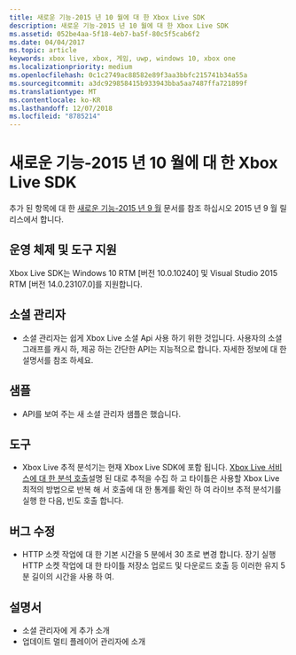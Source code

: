 ```yaml
---
title: 새로운 기능-2015 년 10 월에 대 한 Xbox Live SDK
description: 새로운 기능-2015 년 10 월에 대 한 Xbox Live SDK
ms.assetid: 052be4aa-5f18-4eb7-ba5f-80c5f5cab6f2
ms.date: 04/04/2017
ms.topic: article
keywords: xbox live, xbox, 게임, uwp, windows 10, xbox one
ms.localizationpriority: medium
ms.openlocfilehash: 0c1c2749ac88582e89f3aa3bbfc215741b34a55a
ms.sourcegitcommit: a3dc929858415b933943bba5aa7487ffa721899f
ms.translationtype: MT
ms.contentlocale: ko-KR
ms.lasthandoff: 12/07/2018
ms.locfileid: "8785214"
---
```

# <a name="whats-new-for-the-xbox-live-sdk---october-2015"></a>새로운 기능-2015 년 10 월에 대 한 Xbox Live SDK

추가 된 항목에 대 한 [새로운 기능-2015 년 9 월](1509-whats-new.md) 문서를 참조 하십시오 2015 년 9 월 릴리스에서 합니다.


## <a name="os-and-tool-support"></a>운영 체제 및 도구 지원
Xbox Live SDK는 Windows 10 RTM [버전 10.0.10240] 및 Visual Studio 2015 RTM [버전 14.0.23107.0]를 지원합니다.

## <a name="social-manager"></a>소셜 관리자
* 소셜 관리자는 쉽게 Xbox Live 소셜 Api 사용 하기 위한 것입니다.  사용자의 소셜 그래프를 캐시 하, 제공 하는 간단한 API는 지능적으로 합니다.  자세한 정보에 대 한 설명서를 참조 하세요.

## <a name="samples"></a>샘플
* API를 보여 주는 새 소셜 관리자 샘플은 했습니다.

## <a name="tools"></a>도구
* Xbox Live 추적 분석기는 현재 Xbox Live SDK에 포함 됩니다.  [Xbox Live 서비스에 대 한 분석 호출](../tools/analyze-service-calls.md)설명 된 대로 추적을 수집 하 고 타이틀은 사용할 Xbox Live 최적의 방법으로 반복 해 서 호출에 대 한 통계를 확인 하 여 라이브 추적 분석기를 실행 한 다음, 빈도 호출 합니다.

## <a name="bug-fixes"></a>버그 수정
* HTTP 소켓 작업에 대 한 기본 시간을 5 분에서 30 초로 변경 합니다.  장기 실행 HTTP 소켓 작업에 대 한 타이틀 저장소 업로드 및 다운로드 호출 등 이러한 유지 5 분 길이의 시간을 사용 하 여.

## <a name="documentation"></a>설명서
* 소셜 관리자에 게 추가 소개
* 업데이트 멀티 플레이어 관리자에 소개
